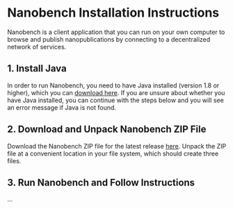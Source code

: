 Nanobench Installation Instructions
===================================

Nanobench is a client application that you can run on your own computer to browse and publish nanopublications by connecting to a decentralized network of services.


## 1. Install Java

In order to run Nanobench, you need to have Java installed (version 1.8 or higher), which you can [download here](https://www.java.com/download/).
If you are unsure about whether you have Java installed, you can continue with the steps below and you will see an error message if Java is not found.


## 2. Download and Unpack Nanobench ZIP File

Download the Nanobench ZIP file for the latest release [here](https://github.com/peta-pico/nanobench/releases/latest).
Unpack the ZIP file at a convenient location in your file system, which should create three files.


## 3. Run Nanobench and Follow Instructions

...
